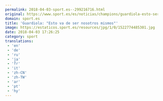 ```yaml
---
permalink: 2018-04-03-sport.es--299216716.html
original: https://www.sport.es/es/noticias/champions/guardiola-esto-ser-nosotros-mismos-6732416?utm_source=rss-noticias&utm_medium=feed&utm_campaign=champions
domain: sport.es
title: 'Guardiola: "Esto va de ser nosotros mismos"'
image: https://estaticos.sport.es/resources/jpg/1/0/1522774485301.jpg
date: 2018-04-03 17:26:25
category: sport
translations: 
 - 'en'
 - 'de'
 - 'ru'
 - 'ja'
 - 'fr'
 - 'it'
 - 'zh-CN'
 - 'zh-TW'
 - 'ar'
 - 'pt'
 - 'hy'
---
```


